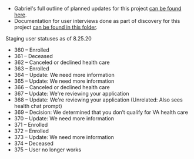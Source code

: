 - Gabriel's full outline of planned updates for this project [can be found here](https://github.com/department-of-veterans-affairs/va.gov-team/blob/master/products/health-care/application/va-application/product/181023hcachanges.md).
- Documentation for user interviews done as part of discovery for this project [can be found in this folder](https://github.com/department-of-veterans-affairs/va.gov-team/tree/master/products/health-care/application/va-application/research).

Staging user statuses as of 8.25.20

- 360 – Enrolled
- 361 – Deceased
- 362 – Canceled or declined health care
- 363 – Enrolled
- 364 – Update: We need more information
- 365 – Update: We need more information
- 366 – Canceled or declined health care
- 367 – Update: We're reviewing your application
- 368 – Update: We're reviewing your application (Unrelated: Also sees health chat prompt)
- 369 – Decision: We determined that you don’t qualify for VA health care
- 370 – Update: We need more information
- 371 – Enrolled
- 372 – Enrolled
- 373 – Update: We need more information
- 374 – Deceased
- 375 – User no longer works
